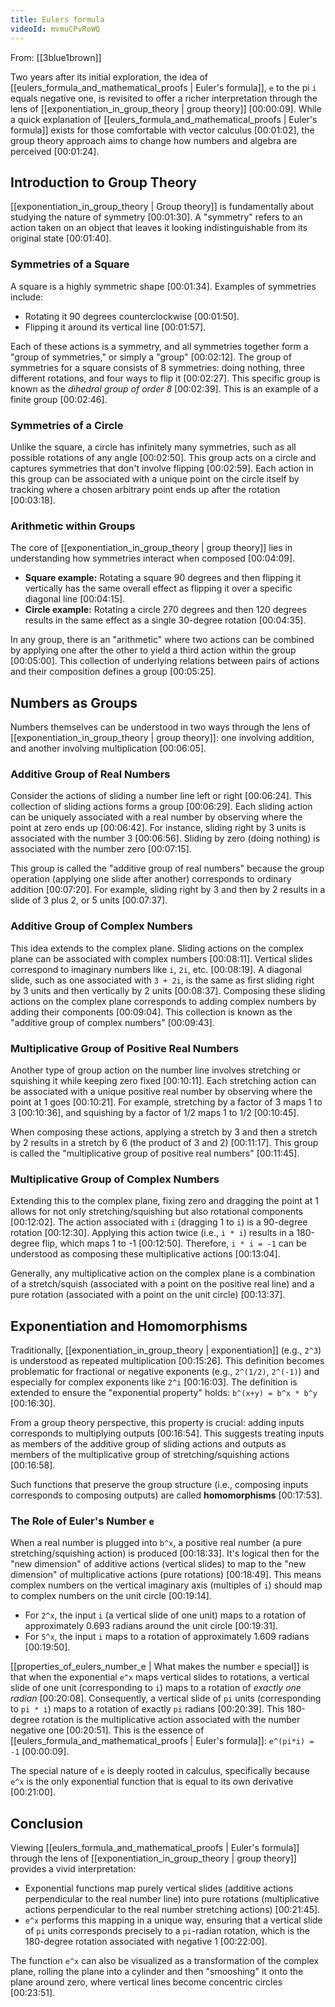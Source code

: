 ```yaml
---
title: Eulers formula
videoId: mvmuCPvRoWQ
---
```


From: [[3blue1brown]] <br/> 

Two years after its initial exploration, the idea of [[eulers_formula_and_mathematical_proofs | Euler's formula]], `e` to the pi `i` equals negative one, is revisited to offer a richer interpretation through the lens of [[exponentiation_in_group_theory | group theory]] <a class="yt-timestamp" data-t="00:00:09">[00:00:09]</a>. While a quick explanation of [[eulers_formula_and_mathematical_proofs | Euler's formula]] exists for those comfortable with vector calculus <a class="yt-timestamp" data-t="00:01:02">[00:01:02]</a>, the group theory approach aims to change how numbers and algebra are perceived <a class="yt-timestamp" data-t="00:01:24">[00:01:24]</a>.

## Introduction to Group Theory

[[exponentiation_in_group_theory | Group theory]] is fundamentally about studying the nature of symmetry <a class="yt-timestamp" data-t="00:01:30">[00:01:30]</a>. A "symmetry" refers to an action taken on an object that leaves it looking indistinguishable from its original state <a class="yt-timestamp" data-t="00:01:40">[00:01:40]</a>.

### Symmetries of a Square
A square is a highly symmetric shape <a class="yt-timestamp" data-t="00:01:34">[00:01:34]</a>. Examples of symmetries include:
*   Rotating it 90 degrees counterclockwise <a class="yt-timestamp" data-t="00:01:50">[00:01:50]</a>.
*   Flipping it around its vertical line <a class="yt-timestamp" data-t="00:01:57">[00:01:57]</a>.

Each of these actions is a symmetry, and all symmetries together form a "group of symmetries," or simply a "group" <a class="yt-timestamp" data-t="00:02:12">[00:02:12]</a>. The group of symmetries for a square consists of 8 symmetries: doing nothing, three different rotations, and four ways to flip it <a class="yt-timestamp" data-t="00:02:27">[00:02:27]</a>. This specific group is known as the *dihedral group of order 8* <a class="yt-timestamp" data-t="00:02:39">[00:02:39]</a>. This is an example of a finite group <a class="yt-timestamp" data-t="00:02:46">[00:02:46]</a>.

### Symmetries of a Circle
Unlike the square, a circle has infinitely many symmetries, such as all possible rotations of any angle <a class="yt-timestamp" data-t="00:02:50">[00:02:50]</a>. This group acts on a circle and captures symmetries that don't involve flipping <a class="yt-timestamp" data-t="00:02:59">[00:02:59]</a>. Each action in this group can be associated with a unique point on the circle itself by tracking where a chosen arbitrary point ends up after the rotation <a class="yt-timestamp" data-t="00:03:18">[00:03:18]</a>.

### Arithmetic within Groups
The core of [[exponentiation_in_group_theory | group theory]] lies in understanding how symmetries interact when composed <a class="yt-timestamp" data-t="00:04:09">[00:04:09]</a>.
*   **Square example:** Rotating a square 90 degrees and then flipping it vertically has the same overall effect as flipping it over a specific diagonal line <a class="yt-timestamp" data-t="00:04:15">[00:04:15]</a>.
*   **Circle example:** Rotating a circle 270 degrees and then 120 degrees results in the same effect as a single 30-degree rotation <a class="yt-timestamp" data-t="00:04:35">[00:04:35]</a>.

In any group, there is an "arithmetic" where two actions can be combined by applying one after the other to yield a third action within the group <a class="yt-timestamp" data-t="00:05:00">[00:05:00]</a>. This collection of underlying relations between pairs of actions and their composition defines a group <a class="yt-timestamp" data-t="00:05:25">[00:05:25]</a>.

## Numbers as Groups

Numbers themselves can be understood in two ways through the lens of [[exponentiation_in_group_theory | group theory]]: one involving addition, and another involving multiplication <a class="yt-timestamp" data-t="00:06:05">[00:06:05]</a>.

### Additive Group of Real Numbers
Consider the actions of sliding a number line left or right <a class="yt-timestamp" data-t="00:06:24">[00:06:24]</a>. This collection of sliding actions forms a group <a class="yt-timestamp" data-t="00:06:29">[00:06:29]</a>. Each sliding action can be uniquely associated with a real number by observing where the point at zero ends up <a class="yt-timestamp" data-t="00:06:42">[00:06:42]</a>. For instance, sliding right by 3 units is associated with the number 3 <a class="yt-timestamp" data-t="00:06:56">[00:06:56]</a>. Sliding by zero (doing nothing) is associated with the number zero <a class="yt-timestamp" data-t="00:07:15">[00:07:15]</a>.

This group is called the "additive group of real numbers" because the group operation (applying one slide after another) corresponds to ordinary addition <a class="yt-timestamp" data-t="00:07:20">[00:07:20]</a>. For example, sliding right by 3 and then by 2 results in a slide of 3 plus 2, or 5 units <a class="yt-timestamp" data-t="00:07:37">[00:07:37]</a>.

### Additive Group of Complex Numbers
This idea extends to the complex plane. Sliding actions on the complex plane can be associated with complex numbers <a class="yt-timestamp" data-t="00:08:11">[00:08:11]</a>. Vertical slides correspond to imaginary numbers like `i`, `2i`, etc. <a class="yt-timestamp" data-t="00:08:19">[00:08:19]</a>. A diagonal slide, such as one associated with `3 + 2i`, is the same as first sliding right by 3 units and then vertically by 2 units <a class="yt-timestamp" data-t="00:08:37">[00:08:37]</a>. Composing these sliding actions on the complex plane corresponds to adding complex numbers by adding their components <a class="yt-timestamp" data-t="00:09:04">[00:09:04]</a>. This collection is known as the "additive group of complex numbers" <a class="yt-timestamp" data-t="00:09:43">[00:09:43]</a>.

### Multiplicative Group of Positive Real Numbers
Another type of group action on the number line involves stretching or squishing it while keeping zero fixed <a class="yt-timestamp" data-t="00:10:11">[00:10:11]</a>. Each stretching action can be associated with a unique positive real number by observing where the point at 1 goes <a class="yt-timestamp" data-t="00:10:21">[00:10:21]</a>. For example, stretching by a factor of 3 maps 1 to 3 <a class="yt-timestamp" data-t="00:10:36">[00:10:36]</a>, and squishing by a factor of 1/2 maps 1 to 1/2 <a class="yt-timestamp" data-t="00:10:45">[00:10:45]</a>.

When composing these actions, applying a stretch by 3 and then a stretch by 2 results in a stretch by 6 (the product of 3 and 2) <a class="yt-timestamp" data-t="00:11:17">[00:11:17]</a>. This group is called the "multiplicative group of positive real numbers" <a class="yt-timestamp" data-t="00:11:45">[00:11:45]</a>.

### Multiplicative Group of Complex Numbers
Extending this to the complex plane, fixing zero and dragging the point at 1 allows for not only stretching/squishing but also rotational components <a class="yt-timestamp" data-t="00:12:02">[00:12:02]</a>. The action associated with `i` (dragging 1 to `i`) is a 90-degree rotation <a class="yt-timestamp" data-t="00:12:30">[00:12:30]</a>. Applying this action twice (i.e., `i * i`) results in a 180-degree flip, which maps 1 to -1 <a class="yt-timestamp" data-t="00:12:50">[00:12:50]</a>. Therefore, `i * i = -1` can be understood as composing these multiplicative actions <a class="yt-timestamp" data-t="00:13:04">[00:13:04]</a>.

Generally, any multiplicative action on the complex plane is a combination of a stretch/squish (associated with a point on the positive real line) and a pure rotation (associated with a point on the unit circle) <a class="yt-timestamp" data-t="00:13:37">[00:13:37]</a>.

## Exponentiation and Homomorphisms

Traditionally, [[exponentiation_in_group_theory | exponentiation]] (e.g., `2^3`) is understood as repeated multiplication <a class="yt-timestamp" data-t="00:15:26">[00:15:26]</a>. This definition becomes problematic for fractional or negative exponents (e.g., `2^(1/2)`, `2^(-1)`) and especially for complex exponents like `2^i` <a class="yt-timestamp" data-t="00:16:03">[00:16:03]</a>. The definition is extended to ensure the "exponential property" holds: `b^(x+y) = b^x * b^y` <a class="yt-timestamp" data-t="00:16:30">[00:16:30]</a>.

From a group theory perspective, this property is crucial: adding inputs corresponds to multiplying outputs <a class="yt-timestamp" data-t="00:16:54">[00:16:54]</a>. This suggests treating inputs as members of the additive group of sliding actions and outputs as members of the multiplicative group of stretching/squishing actions <a class="yt-timestamp" data-t="00:16:58">[00:16:58]</a>.

Such functions that preserve the group structure (i.e., composing inputs corresponds to composing outputs) are called **homomorphisms** <a class="yt-timestamp" data-t="00:17:53">[00:17:53]</a>.

### The Role of Euler's Number `e`
When a real number is plugged into `b^x`, a positive real number (a pure stretching/squishing action) is produced <a class="yt-timestamp" data-t="00:18:33">[00:18:33]</a>. It's logical then for the "new dimension" of additive actions (vertical slides) to map to the "new dimension" of multiplicative actions (pure rotations) <a class="yt-timestamp" data-t="00:18:49">[00:18:49]</a>. This means complex numbers on the vertical imaginary axis (multiples of `i`) should map to complex numbers on the unit circle <a class="yt-timestamp" data-t="00:19:14">[00:19:14]</a>.

*   For `2^x`, the input `i` (a vertical slide of one unit) maps to a rotation of approximately 0.693 radians around the unit circle <a class="yt-timestamp" data-t="00:19:31">[00:19:31]</a>.
*   For `5^x`, the input `i` maps to a rotation of approximately 1.609 radians <a class="yt-timestamp" data-t="00:19:50">[00:19:50]</a>.

[[properties_of_eulers_number_e | What makes the number `e` special]] is that when the exponential `e^x` maps vertical slides to rotations, a vertical slide of one unit (corresponding to `i`) maps to a rotation of *exactly one radian* <a class="yt-timestamp" data-t="00:20:08">[00:20:08]</a>. Consequently, a vertical slide of `pi` units (corresponding to `pi * i`) maps to a rotation of exactly `pi` radians <a class="yt-timestamp" data-t="00:20:39">[00:20:39]</a>. This 180-degree rotation is the multiplicative action associated with the number negative one <a class="yt-timestamp" data-t="00:20:51">[00:20:51]</a>. This is the essence of [[eulers_formula_and_mathematical_proofs | Euler's formula]]: `e^(pi*i) = -1` <a class="yt-timestamp" data-t="00:00:09">[00:00:09]</a>.

The special nature of `e` is deeply rooted in calculus, specifically because `e^x` is the only exponential function that is equal to its own derivative <a class="yt-timestamp" data-t="00:21:00">[00:21:00]</a>.

## Conclusion

Viewing [[eulers_formula_and_mathematical_proofs | Euler's formula]] through the lens of [[exponentiation_in_group_theory | group theory]] provides a vivid interpretation:
*   Exponential functions map purely vertical slides (additive actions perpendicular to the real number line) into pure rotations (multiplicative actions perpendicular to the real number stretching actions) <a class="yt-timestamp" data-t="00:21:45">[00:21:45]</a>.
*   `e^x` performs this mapping in a unique way, ensuring that a vertical slide of `pi` units corresponds precisely to a `pi`-radian rotation, which is the 180-degree rotation associated with negative 1 <a class="yt-timestamp" data-t="00:22:00">[00:22:00]</a>.

The function `e^x` can also be visualized as a transformation of the complex plane, rolling the plane into a cylinder and then "smooshing" it onto the plane around zero, where vertical lines become concentric circles <a class="yt-timestamp" data-t="00:23:51">[00:23:51]</a>.